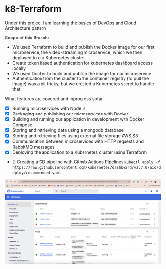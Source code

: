 # k8-Terraform
Under this project I am learning the basics of DevOps and Cloud Architecture pattern

Scope of this Branch:

- We used Terraform to build and publish the Docker image for our first
microservice, the video-streaming microservice, which we then deployed to our Kubernetes cluster.
- Create token based authentication for kubernetes dashboard access locally
- We used Docker to build and publish the image for our microservice.
- Authentication from the cluster to the container registry (to pull the image) was a bit tricky, but we created a Kubernetes secret 
to handle that.

What features are covered and inprogress sofar
- [x] Running microservices with Node.js 
- [x] Packaging and publishing our microservices with Docker 
- [x] Building and running our application in development with Docker Compose 
- [x] Storing and retrieving data using a mongodb database
- [x] Storing and retrieving files using external file storage AWS S3 
- [x] Communication between microservices with HTTP requests and RabbitMQ messages 
- [x] Deploying the application to a Kubernetes cluster using Terraform
- [] Creating a CD pipeline with Github Actions Pipelines 
`kubectl apply -f https://raw.githubusercontent.com/kubernetes/dashboard/v2.7.0/aio/deploy/recommended.yaml`

![PODs](https://github.com/anjandebnath/k8-Terraform/blob/main/video-streaming/videos/pods.png?raw=true)









